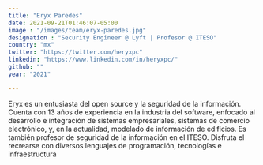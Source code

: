 ```yaml
---
title: "Eryx Paredes"
date: 2021-09-21T01:46:07-05:00
image : "/images/team/eryx-paredes.jpg"
designation : "Security Engineer @ Lyft | Profesor @ ITESO"
country: "mx"
twitter: "https://twitter.com/heryxpc"
linkedin: "https://www.linkedin.com/in/heryxpc/"
github: ""
year: "2021"

---
```


Eryx es un entusiasta del open source y la seguridad de la información. Cuenta con 13 años de experiencia en la industria del software, enfocado al desarrollo e integración de sistemas empresariales, sistemas de comercio electrónico, y, en la actualidad, modelado de información de edificios. Es también profesor de seguridad de la información en el ITESO. Disfruta el recrearse con diversos lenguajes de programación, tecnologías e infraestructura